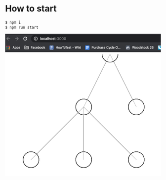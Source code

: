 # How to start

```
$ npm i
$ npm run start
```

![screenshot](https://github.com/guanw/d3-playground/blob/master/screenshot.png?raw=true)
